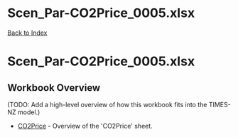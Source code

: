 # Scen_Par-CO2Price_0005.xlsx

[Back to Index](../../../README.md)

# Scen_Par-CO2Price_0005.xlsx

## Workbook Overview

(TODO: Add a high-level overview of how this workbook fits into the TIMES-NZ model.)

- [CO2Price](CO2Price.md) - Overview of the 'CO2Price' sheet.

